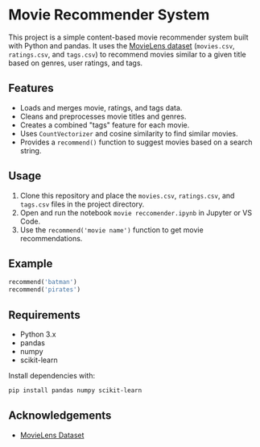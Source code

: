 # Movie Recommender System

This project is a simple content-based movie recommender system built with Python and pandas. It uses the [MovieLens dataset](https://grouplens.org/datasets/movielens/) (`movies.csv`, `ratings.csv`, and `tags.csv`) to recommend movies similar to a given title based on genres, user ratings, and tags.

## Features

- Loads and merges movie, ratings, and tags data.
- Cleans and preprocesses movie titles and genres.
- Creates a combined "tags" feature for each movie.
- Uses `CountVectorizer` and cosine similarity to find similar movies.
- Provides a `recommend()` function to suggest movies based on a search string.

## Usage

1. Clone this repository and place the `movies.csv`, `ratings.csv`, and `tags.csv` files in the project directory.
2. Open and run the notebook `movie reccomender.ipynb` in Jupyter or VS Code.
3. Use the `recommend('movie name')` function to get movie recommendations.

## Example

```python
recommend('batman')
recommend('pirates')
```

## Requirements

- Python 3.x
- pandas
- numpy
- scikit-learn

Install dependencies with:

```bash
pip install pandas numpy scikit-learn
```

## Acknowledgements

- [MovieLens Dataset](https://grouplens.org/datasets/movielens/)

